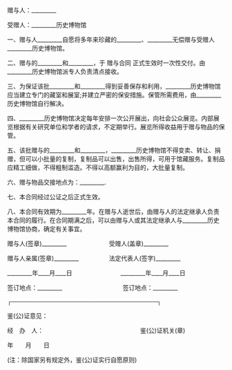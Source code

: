 
 


赠与人：_________


受赠人：_________历史博物馆


一、赠与人_________自愿将多年来珍藏的_________、_________无偿赠与受赠人_________历史博物馆。


二、赠与的_________和_________，于
赠与合同
正式生效时一次性交付。由_________历史博物馆派专人负责清点接收。


三、为保证该批_________和_________得到妥善保存和利用，_________历史博物馆应当建立专门的藏室和展室;并建立严密的保安措施。保管所需费用，由_________历史博物馆自行解决。


四、_________历史博物馆决定每年安排一次公开展出，向社会公众展览。内部展览根据有关研究单位和学者的请求，不定期举行。展览所得收益用于赠与物品的保管。


五、该批赠与的_________和_________，_________历史博物馆不得变卖、转让、捐赠，但可以小批量的复制，复制品可以出售，出售所得，可用于馆藏服务。复制品应精工细做，不得粗制滥造。不得以高额赢利为目的，大批量复制。


六、赠与物品交接地点为：_________.


七、本合同经过公证之后正式生效。


八、本合同有效期为_________年。在赠与人逝世后，由赠与人的法定继承人负责本合同的履行。在合同期满之后，可以由赠与人或其法定继承人与_________历史博物馆协商，确定有关事宜。


赠与人(签章)_________　　　　　　　受赠人(盖章)_________


赠与人亲属(签章)_________　　　　　法定代表人(签字)_________


_________年____月____日　　　　　　　　_________年____月____日


签订地点：_________　　　　　　　　　　签订地点：_________


┌──────────────────────────────────┐


鉴(公)证意见：


经　办　人：　　　　　　　　　　　　　　　　鉴(公)证机关(章)


年　　月　　日


(注：除国家另有规定外，鉴(公)证实行自愿原则)
 


 

 
 
 
 
 
  


  
 

  


  


  
 
 
 
 

